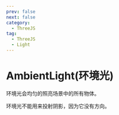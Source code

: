 ```yaml
---
prev: false
next: false
category:
  - ThreeJS
tag:
  - ThreeJS
  - Light
---
```


# AmbientLight(环境光)

环境光会均匀的照亮场景中的所有物体。

环境光不能用来投射阴影，因为它没有方向。

<!-- more -->
